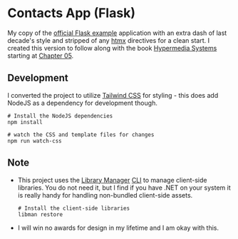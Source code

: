 # Contacts App (Flask)

My copy of the [official Flask example][htmx-proj] application with an extra dash of last decade's style
and stripped of any [htmx][htmx] directives for a clean start. I created this version to follow
along with the book [Hypermedia Systems][htmx-book] starting at [Chapter 05](https://hypermedia.systems/htmx-patterns/).

## Development

I converted the project to utilize [Tailwind CSS][tailwind] for styling - this does add NodeJS as a dependency for development though.

```shell
# Install the NodeJS dependencies
npm install

# watch the CSS and template files for changes
npm run watch-css
```

## Note

- This project uses the [Library Manager][libman] [CLI][libman-cli] to manage client-side libraries. You do not need it, 
    but I find if you have .NET on your system it is really handy for handling non-bundled client-side assets.

  ```shell
  # Install the client-side libraries
  libman restore
  ```
- I will win no awards for design in my lifetime and I am okay with this.


[htmx]: https://htmx.org "High power tools for HTML"
[htmx-book]: https://hypermedia.systems/ "Hypermedia Systems Book"
[flask]: https://flask.palletsprojects.com/ "Flask - A minimal web framework for Python"
[htmx-proj]: https://github.com/bigskysoftware/contact-app "Contact App - official"
[tailwind]: https://tailwindcss.com/ "Tailwind CSS - A utility-first CSS framework"
[libman]: https://devblogs.microsoft.com/dotnet/library-manager-client-side-content-manager-for-web-apps/ "Client-side content manager for web apps"

[libman-cli]: https://learn.microsoft.com/en-us/aspnet/core/client-side/libman/libman-cli